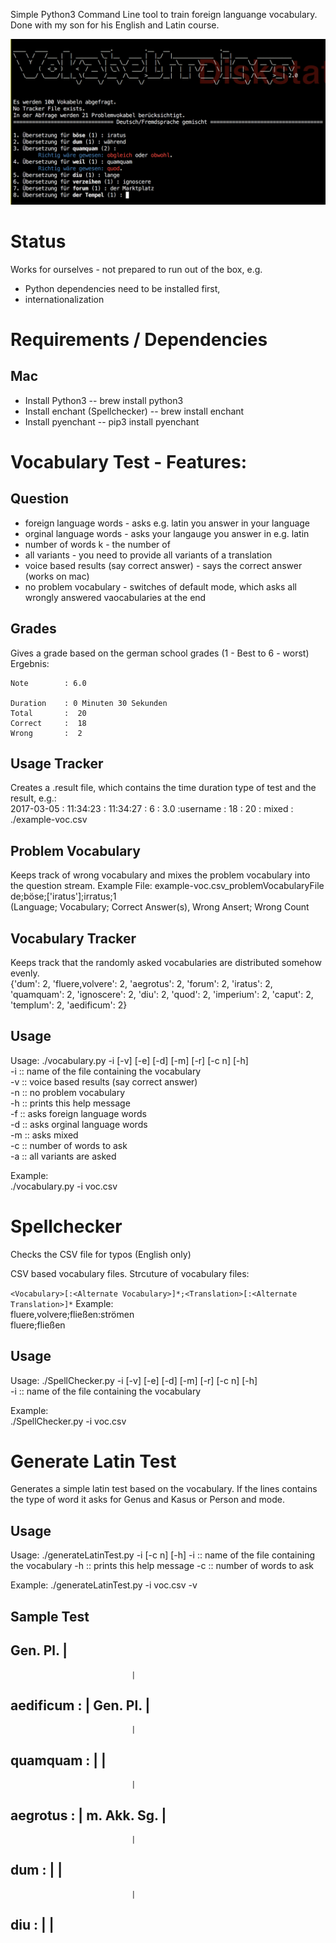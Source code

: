 Simple Python3 Command Line tool to train foreign languange vocabulary.   
Done with my son for his English and Latin course.   

![alt text](https://github.com/andreasgruener/vocabulary/blob/master/example/Example-Screenshot.png?raw=true "Example Screen of running Vocabulary Test")

# Status
Works for ourselves - not prepared to run out of the box, e.g.
- Python dependencies need to be installed first, 
- internationalization 

# Requirements / Dependencies
## Mac
- Install Python3 
-- brew install python3
- Install enchant (Spellchecker)
-- brew install enchant
- Install pyenchant
-- pip3 install pyenchant

# Vocabulary Test - Features:
## Question
- foreign language words - asks e.g. latin you answer in your language
- orginal language words - asks your langauge you answer in e.g. latin
- number of words k - the number of 
- all variants - you need to provide all variants of a translation 
- voice based results (say correct answer)  - says the correct answer (works on mac)
- no problem vocabulary - switches of default mode, which asks all wrongly answered vaocabularies at the end

## Grades
Gives a grade based on the german school grades (1 - Best to 6 - worst)  
Ergebnis:  

	Note 		: 6.0

	Duration   	: 0 Minuten 30 Sekunden
	Total  		:  20
	Correct 	:  18
	Wrong  		:  2


## Usage Tracker
Creates a .result file, which contains the time duration type of test and the result, e.g.:  
2017-03-05 : 11:34:23 : 11:34:27 : 6 : 3.0 :username : 18 : 20 : mixed : ./example-voc.csv  

## Problem Vocabulary
Keeps track of wrong vocabulary and mixes the problem vocabulary into the question stream.
Example File:
example-voc.csv_problemVocabularyFile
de;böse;['iratus'];irratus;1  
(Language; Vocabulary; Correct Answer(s), Wrong Ansert; Wrong Count  

## Vocabulary Tracker
Keeps track that the randomly asked vocabularies are distributed somehow evenly.  
{'dum': 2, 'fluere,volvere': 2, 'aegrotus': 2, 'forum': 2, 'iratus': 2, 'quamquam': 2, 'ignoscere': 2, 'diu': 2, 'quod': 2, 'imperium': 2, 'caput': 2, 'templum': 2, 'aedificum': 2}

## Usage
Usage: ./vocabulary.py -i <inputfile> [-v] [-e] [-d] [-m] [-r] [-c n] [-h]  
	-i <inputfile> :: name of the file containing the vocabulary  
	-v             :: voice based results (say correct answer)  
	-n             :: no problem vocabulary  
	-h             :: prints this help message   
	-f             :: asks foreign language words  
	-d             :: asks orginal language words  
	-m             :: asks mixed  
	-c <Anzahl>    :: number of words to ask  
	-a             :: all variants are asked  
   
Example:  
	./vocabulary.py -i voc.csv


# Spellchecker
Checks the CSV file for typos (English only)

CSV based vocabulary files. Strcuture of vocabulary files:  

```<Vocabulary>[:<Alternate Vocabulary>]*;<Translation>[:<Alternate Translation>]*```
Example:  
fluere,volvere;fließen:strömen  
fluere;fließen

## Usage
Usage: ./SpellChecker.py -i <inputfile> [-v] [-e] [-d] [-m] [-r] [-c n] [-h]  
	-i <inputfile> :: name of the file containing the vocabulary  

   
Example:  
	./SpellChecker.py -i voc.csv


# Generate Latin Test 
Generates a simple latin test based on the vocabulary. If the lines contains the type of word it asks for Genus and Kasus or Person and mode.

## Usage
Usage: ./generateLatinTest.py -i <inputfile> [-c n] [-h]
        -i <inputfile> :: name of the file containing the vocabulary
        -h             :: prints this help message
        -c <Anzahl>    :: number of words to ask

Example:
        ./generateLatinTest.py -i voc.csv -v


## Sample Test
  Gen. Pl.                     |
--------------------------------------------------------------------
                               |
aedificum :                    |
  Gen. Pl.                     |
--------------------------------------------------------------------
                               |
quamquam :                     |
                               |
--------------------------------------------------------------------
                               |
aegrotus :                     |
  m. Akk. Sg.                  |
--------------------------------------------------------------------
                               |
dum :                          |
                               |
--------------------------------------------------------------------
                               |
diu :                          |
                               |
--------------------------------------------------------------------